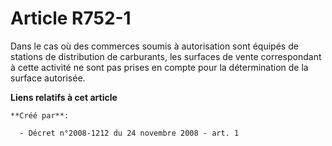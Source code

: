# Article R752-1

Dans le cas où des commerces soumis à autorisation sont équipés de stations de distribution de carburants, les surfaces de
vente correspondant à cette activité ne sont pas prises en compte pour la détermination de la surface autorisée.

**Liens relatifs à cet article**

	**Créé par**:

	  - Décret n°2008-1212 du 24 novembre 2008 - art. 1

